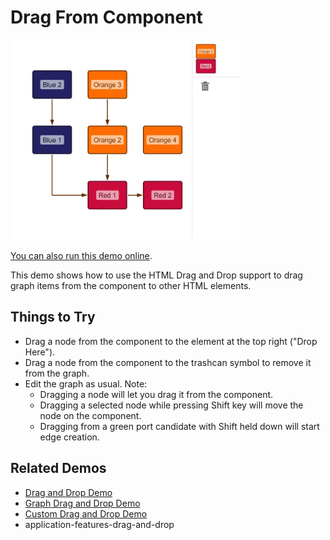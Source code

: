 <!--
 //////////////////////////////////////////////////////////////////////////////
 // @license
 // This file is part of yFiles for HTML.
 // Use is subject to license terms.
 //
 // Copyright (c) by yWorks GmbH, Vor dem Kreuzberg 28,
 // 72070 Tuebingen, Germany. All rights reserved.
 //
 //////////////////////////////////////////////////////////////////////////////
-->
# Drag From Component

<img src="../../../doc/demo-thumbnails/drag-from-component.webp" alt="demo-thumbnail" height="320"/>

[You can also run this demo online](https://www.yfiles.com/demos/input/drag-from-component/).

This demo shows how to use the HTML Drag and Drop support to drag graph items from the component to other HTML elements.

## Things to Try

- Drag a node from the component to the element at the top right ("Drop Here").
- Drag a node from the component to the trashcan symbol to remove it from the graph.
- Edit the graph as usual. Note:
  - Dragging a node will let you drag it from the component.
  - Dragging a selected node while pressing Shift key will move the node on the component.
  - Dragging from a green port candidate with Shift held down will start edge creation.

## Related Demos

- [Drag and Drop Demo](../../input/draganddrop/)
- [Graph Drag and Drop Demo](../../input/graph-drag-and-drop/)
- [Custom Drag and Drop Demo](../../input/custom-drag-and-drop/)
- application-features-drag-and-drop
